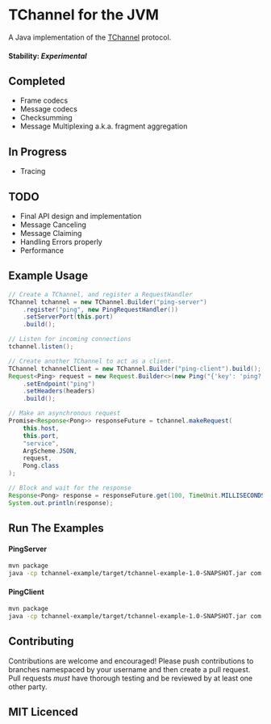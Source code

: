 # TChannel for the JVM

A Java implementation of the [TChannel](https://github.com/uber/tchannel) protocol.

#### Stability: *Experimental*

## Completed
- Frame codecs
- Message codecs
- Checksumming
- Message Multiplexing a.k.a. fragment aggregation

## In Progress
- Tracing

## TODO
- Final API design and implementation
- Message Canceling
- Message Claiming
- Handling Errors properly
- Performance

## Example Usage

```java
// Create a TChannel, and register a RequestHandler
TChannel tchannel = new TChannel.Builder("ping-server")
	.register("ping", new PingRequestHandler())
	.setServerPort(this.port)
	.build();

// Listen for incoming connections
tchannel.listen();

// Create another TChannel to act as a client.
TChannel tchannelClient = new TChannel.Builder("ping-client").build();
Request<Ping> request = new Request.Builder<>(new Ping("{'key': 'ping?'}"))
	.setEndpoint("ping")
	.setHeaders(headers)
	.build();

// Make an asynchronous request
Promise<Response<Pong>> responseFuture = tchannel.makeRequest(
	this.host,
	this.port,
	"service",
	ArgScheme.JSON,
	request,
	Pong.class
);

// Block and wait for the response
Response<Pong> response = responseFuture.get(100, TimeUnit.MILLISECONDS)
System.out.println(response);
```

## Run The Examples
#### PingServer
```bash
mvn package
java -cp tchannel-example/target/tchannel-example-1.0-SNAPSHOT.jar com.uber.tchannel.ping.PingServer -p 8888
```

#### PingClient
```bash
mvn package
java -cp tchannel-example/target/tchannel-example-1.0-SNAPSHOT.jar com.uber.tchannel.ping.PingClient -h localhost -p 8888 -n 1000
```

## Contributing

Contributions are welcome and encouraged! Please push contributions to branches namespaced by your username and then
create a pull request. Pull requests *must* have thorough testing and be reviewed by at least one other party. 

## MIT Licenced
